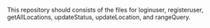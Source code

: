This repository should consists of the files for loginuser, registeruser, getAllLocations, updateStatus, updateLocation, and rangeQuery.

